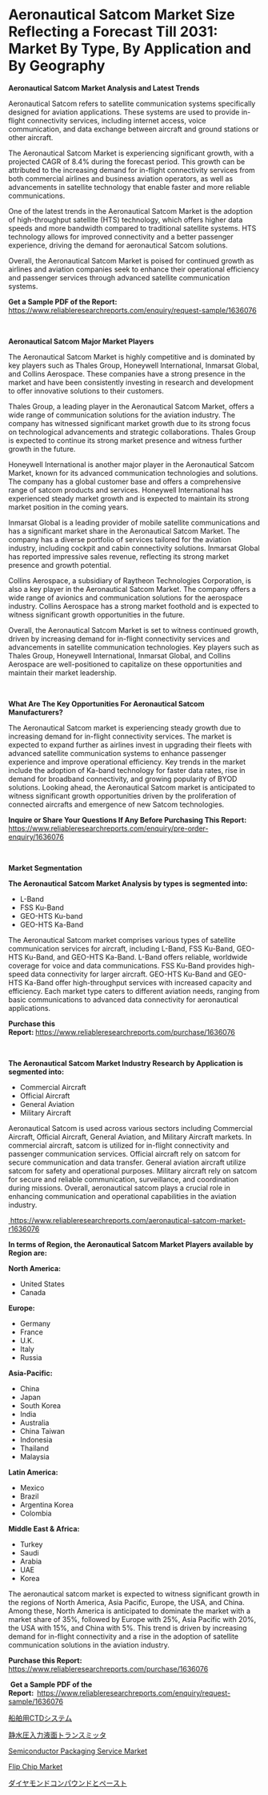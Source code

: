 <p><h1>Aeronautical Satcom Market Size Reflecting a Forecast Till 2031: Market By Type, By Application and By Geography</h1></p><p><strong>Aeronautical Satcom Market Analysis and Latest Trends</strong></p>
<p><p>Aeronautical Satcom refers to satellite communication systems specifically designed for aviation applications. These systems are used to provide in-flight connectivity services, including internet access, voice communication, and data exchange between aircraft and ground stations or other aircraft.</p><p>The Aeronautical Satcom Market is experiencing significant growth, with a projected CAGR of 8.4% during the forecast period. This growth can be attributed to the increasing demand for in-flight connectivity services from both commercial airlines and business aviation operators, as well as advancements in satellite technology that enable faster and more reliable communications.</p><p>One of the latest trends in the Aeronautical Satcom Market is the adoption of high-throughput satellite (HTS) technology, which offers higher data speeds and more bandwidth compared to traditional satellite systems. HTS technology allows for improved connectivity and a better passenger experience, driving the demand for aeronautical Satcom solutions.</p><p>Overall, the Aeronautical Satcom Market is poised for continued growth as airlines and aviation companies seek to enhance their operational efficiency and passenger services through advanced satellite communication systems.</p></p>
<p><strong>Get a Sample PDF of the Report:&nbsp;</strong> <a href="https://www.reliableresearchreports.com/enquiry/request-sample/1636076">https://www.reliableresearchreports.com/enquiry/request-sample/1636076</a></p>
<p>&nbsp;</p>
<p><strong>Aeronautical Satcom Major Market Players</strong></p>
<p><p>The Aeronautical Satcom Market is highly competitive and is dominated by key players such as Thales Group, Honeywell International, Inmarsat Global, and Collins Aerospace. These companies have a strong presence in the market and have been consistently investing in research and development to offer innovative solutions to their customers.</p><p>Thales Group, a leading player in the Aeronautical Satcom Market, offers a wide range of communication solutions for the aviation industry. The company has witnessed significant market growth due to its strong focus on technological advancements and strategic collaborations. Thales Group is expected to continue its strong market presence and witness further growth in the future.</p><p>Honeywell International is another major player in the Aeronautical Satcom Market, known for its advanced communication technologies and solutions. The company has a global customer base and offers a comprehensive range of satcom products and services. Honeywell International has experienced steady market growth and is expected to maintain its strong market position in the coming years.</p><p>Inmarsat Global is a leading provider of mobile satellite communications and has a significant market share in the Aeronautical Satcom Market. The company has a diverse portfolio of services tailored for the aviation industry, including cockpit and cabin connectivity solutions. Inmarsat Global has reported impressive sales revenue, reflecting its strong market presence and growth potential.</p><p>Collins Aerospace, a subsidiary of Raytheon Technologies Corporation, is also a key player in the Aeronautical Satcom Market. The company offers a wide range of avionics and communication solutions for the aerospace industry. Collins Aerospace has a strong market foothold and is expected to witness significant growth opportunities in the future.</p><p>Overall, the Aeronautical Satcom Market is set to witness continued growth, driven by increasing demand for in-flight connectivity services and advancements in satellite communication technologies. Key players such as Thales Group, Honeywell International, Inmarsat Global, and Collins Aerospace are well-positioned to capitalize on these opportunities and maintain their market leadership.</p></p>
<p>&nbsp;</p>
<p><strong>What Are The Key Opportunities For Aeronautical Satcom Manufacturers?</strong></p>
<p><p>The Aeronautical Satcom market is experiencing steady growth due to increasing demand for in-flight connectivity services. The market is expected to expand further as airlines invest in upgrading their fleets with advanced satellite communication systems to enhance passenger experience and improve operational efficiency. Key trends in the market include the adoption of Ka-band technology for faster data rates, rise in demand for broadband connectivity, and growing popularity of BYOD solutions. Looking ahead, the Aeronautical Satcom market is anticipated to witness significant growth opportunities driven by the proliferation of connected aircrafts and emergence of new Satcom technologies.</p></p>
<p><strong>Inquire or Share Your Questions If Any Before Purchasing This Report:</strong> <a href="https://www.reliableresearchreports.com/enquiry/pre-order-enquiry/1636076">https://www.reliableresearchreports.com/enquiry/pre-order-enquiry/1636076</a></p>
<p>&nbsp;</p>
<p><strong>Market Segmentation</strong></p>
<p><strong>The Aeronautical Satcom Market Analysis by types is segmented into:</strong></p>
<p><ul><li>L-Band</li><li>FSS Ku-Band</li><li>GEO-HTS Ku-band</li><li>GEO-HTS Ka-Band</li></ul></p>
<p><p>The Aeronautical Satcom market comprises various types of satellite communication services for aircraft, including L-Band, FSS Ku-Band, GEO-HTS Ku-Band, and GEO-HTS Ka-Band. L-Band offers reliable, worldwide coverage for voice and data communications. FSS Ku-Band provides high-speed data connectivity for larger aircraft. GEO-HTS Ku-Band and GEO-HTS Ka-Band offer high-throughput services with increased capacity and efficiency. Each market type caters to different aviation needs, ranging from basic communications to advanced data connectivity for aeronautical applications.</p></p>
<p><strong>Purchase this Report:&nbsp;</strong><a href="https://www.reliableresearchreports.com/purchase/1636076">https://www.reliableresearchreports.com/purchase/1636076</a></p>
<p>&nbsp;</p>
<p><strong>The Aeronautical Satcom Market Industry Research by Application is segmented into:</strong></p>
<p><ul><li>Commercial Aircraft</li><li>Official Aircraft</li><li>General Aviation</li><li>Military Aircraft</li></ul></p>
<p><p>Aeronautical Satcom is used across various sectors including Commercial Aircraft, Official Aircraft, General Aviation, and Military Aircraft markets. In commercial aircraft, satcom is utilized for in-flight connectivity and passenger communication services. Official aircraft rely on satcom for secure communication and data transfer. General aviation aircraft utilize satcom for safety and operational purposes. Military aircraft rely on satcom for secure and reliable communication, surveillance, and coordination during missions. Overall, aeronautical satcom plays a crucial role in enhancing communication and operational capabilities in the aviation industry.</p></p>
<p><a href="https://www.reliableresearchreports.com/aeronautical-satcom-market-r1636076">&nbsp;https://www.reliableresearchreports.com/aeronautical-satcom-market-r1636076</a></p>
<p><strong>In terms of Region, the Aeronautical Satcom Market Players available by Region are:</strong></p>
<p>
    <p> <strong> North America: </strong>
        <ul>
            <li>United States</li>
            <li>Canada</li>
        </ul>
        </p> 
    <p> <strong> Europe: </strong>
        <ul>
            <li>Germany</li>
            <li>France</li>
            <li>U.K.</li>
            <li>Italy</li>
            <li>Russia</li>
        </ul>
        </p> 
    <p> <strong> Asia-Pacific: </strong>
        <ul>
            <li>China</li>
            <li>Japan</li>
            <li>South Korea</li>
            <li>India</li>
            <li>Australia</li>
            <li>China Taiwan</li>
            <li>Indonesia</li>
            <li>Thailand</li>
            <li>Malaysia</li>
        </ul>
        </p> 
    <p> <strong> Latin America: </strong>
        <ul>
            <li>Mexico</li>
            <li>Brazil</li>
            <li>Argentina Korea</li>
            <li>Colombia</li>
        </ul>
        </p> 
    <p> <strong> Middle East & Africa: </strong>
        <ul>
            <li>Turkey</li>
            <li>Saudi</li>
            <li>Arabia</li>
            <li>UAE</li>
            <li>Korea</li>
        </ul>
    </p>
    </p>
<p><p>The aeronautical satcom market is expected to witness significant growth in the regions of North America, Asia Pacific, Europe, the USA, and China. Among these, North America is anticipated to dominate the market with a market share of 35%, followed by Europe with 25%, Asia Pacific with 20%, the USA with 15%, and China with 5%. This trend is driven by increasing demand for in-flight connectivity and a rise in the adoption of satellite communication solutions in the aviation industry.</p></p>
<p><strong>Purchase this Report: </strong><a href="https://www.reliableresearchreports.com/purchase/1636076">https://www.reliableresearchreports.com/purchase/1636076</a></p>
<p>&nbsp;<strong>Get a Sample PDF of the Report:&nbsp;&nbsp;</strong><a href="https://www.reliableresearchreports.com/enquiry/request-sample/1636076">https://www.reliableresearchreports.com/enquiry/request-sample/1636076</a></p>
<p><strong></strong></p>
<p><p><a href="https://github.com/GiovaniLeannon/Market-Research-Report-List-1/blob/main/143149592182.md">船舶用CTDシステム</a></p><p><a href="https://github.com/SkylarDaniel70/Market-Research-Report-List-1/blob/main/834556992180.md">静水圧入力液面トランスミッタ</a></p><p><a href="https://github.com/seekum/Market-Research-Report-List-2/blob/main/semiconductor-packaging-service-market.md">Semiconductor Packaging Service Market</a></p><p><a href="https://issuu.com/reportprime-2/docs/flip-chip-market-size-2030.pptx_36015a3ad7e8ad">Flip Chip Market</a></p><p><a href="https://medium.com/@mt14785/%E3%83%80%E3%82%A4%E3%83%A4%E3%83%A2%E3%83%B3%E3%83%89%E3%82%B3%E3%83%B3%E3%83%91%E3%82%A6%E3%83%B3%E3%83%89%E3%81%8A%E3%82%88%E3%81%B3%E3%83%9A%E3%83%BC%E3%82%B9%E3%83%88%E5%B8%82%E5%A0%B4-%E5%B8%82%E5%A0%B4cagr-%E5%B8%82%E5%A0%B4%E3%83%88%E3%83%AC%E3%83%B3%E3%83%89-%E3%81%8A%E3%82%88%E3%81%B3%E6%88%90%E9%95%B7%E6%88%A6%E7%95%A5%E3%81%AB%E9%96%A2%E3%81%99%E3%82%8B%E8%A6%8B%E8%A7%A3-87ac1be0f1c1">ダイヤモンドコンパウンドとペースト</a></p></p>